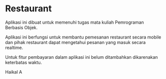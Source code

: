 # Restaurant
Aplikasi ini dibuat untuk memenuhi tugas mata kuliah Pemrograman Berbasis Objek.

Aplikasi ini berfungsi untuk membantu pemesanan restaurant secara mobile dan pihak restaurant dapat mengetahui pesanan yang masuk secara realtime. 

Untuk fitur pembayaran dalam aplikasi ini belum ditambahkan dikarenakan keterbatas waktu.

Haikal A
